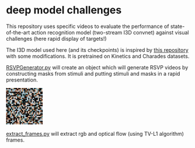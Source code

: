 # deep model challenges

This repository uses specific videos to evaluate the performance of state-of-the-art action recognition model (two-stream I3D convnet) against visual challenges (here rapid display of targets!)

The I3D model used here (and its checkpoints) is inspired by [this repository](https://github.com/piergiaj/pytorch-i3d) with some modifications. It is pretrained on Kinetics and Charades datasets. 

[RSVPGenerator.py](RSVPGenerator.py) will create an object which will generate RSVP videos by constructing masks from stimuli and putting stimuli and masks in a rapid presentation.


<img src="1.gif" width="100" height="100">

[extract_frames.py](extract_frames.py) will extract rgb and optical flow (using TV-L1 algorithm) frames.
